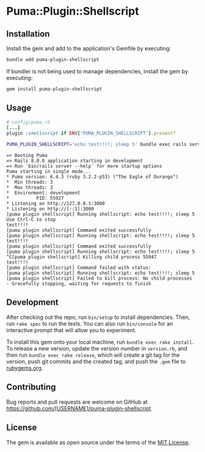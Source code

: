 # Puma::Plugin::Shellscript

## Installation

Install the gem and add to the application's Gemfile by executing:

```bash
bundle add puma-plugin-shellscript
```

If bundler is not being used to manage dependencies, install the gem by executing:

```bash
gem install puma-plugin-shellscript
```

## Usage

```ruby
# config/puma.rb
[...]
plugin :shellscript if ENV['PUMA_PLUGIN_SHELLSCRIPT'].present?
```

```bash
PUMA_PLUGIN_SHELLSCRIPT='echo test!!!!; sleep 5' bundle exec rails server
```

```
=> Booting Puma
=> Rails 8.0.0 application starting in development
=> Run `bin/rails server --help` for more startup options
Puma starting in single mode...
* Puma version: 6.4.3 (ruby 3.2.2-p53) ("The Eagle of Durango")
*  Min threads: 3
*  Max threads: 3
*  Environment: development
*          PID: 55927
* Listening on http://127.0.0.1:3000
* Listening on http://[::1]:3000
[puma plugin shellscript] Running shellscript: echo test!!!!; sleep 5
Use Ctrl-C to stop
test!!!!
[puma plugin shellscript] Command exited successfully
[puma plugin shellscript] Running shellscript: echo test!!!!; sleep 5
test!!!!
[puma plugin shellscript] Command exited successfully
[puma plugin shellscript] Running shellscript: echo test!!!!; sleep 5
^C[puma plugin shellscript] Killing child process 55947
test!!!!
[puma plugin shellscript] Command failed with status:
[puma plugin shellscript] Running shellscript: echo test!!!!; sleep 5
[puma plugin shellscript] Failed to kill process: No child processes
- Gracefully stopping, waiting for requests to finish
```

## Development

After checking out the repo, run `bin/setup` to install dependencies. Then, run `rake spec` to run the tests. You can also run `bin/console` for an interactive prompt that will allow you to experiment.

To install this gem onto your local machine, run `bundle exec rake install`. To release a new version, update the version number in `version.rb`, and then run `bundle exec rake release`, which will create a git tag for the version, push git commits and the created tag, and push the `.gem` file to [rubygems.org](https://rubygems.org).

## Contributing

Bug reports and pull requests are welcome on GitHub at https://github.com/[USERNAME]/puma-plugin-shellscript.

## License

The gem is available as open source under the terms of the [MIT License](https://opensource.org/licenses/MIT).
